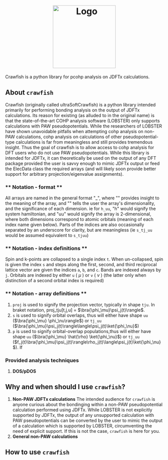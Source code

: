 <h1 align="center">
  <picture>
    <source media="(prefers-color-scheme: dark)" srcset="https://github.com/user-attachments/assets/d339ce1f-b041-433c-a7c3-19204bac4061">
    <img alt="Logo" src="https://github.com/user-attachments/assets/d339ce1f-b041-433c-a7c3-19204bac4061"
height="200">
  </picture>
</h1>

Crawfish is a python library for pcohp analysis on JDFTx calculations. 

## About `crawfish`

Crawfish (originally called ultraSoftCrawfish) is a python library intended primarily for performing bonding analysis on the output of JDFTx calculations. Its reason for existing (as alluded to in the original name) is that the state-of-the-art COHP analysis software (LOBSTER) only supports calculations with PAW pseudopotentials. While the researchers of LOBSTER have shown unavoidable pitfalls when attempting cohp analysis on non-PAW calculations, cohp analysis on calculations of other pseudopotential-type calculations is far from meaningless and still provides tremendous insight. Thus the goal of crawfish is to allow access to cohp analysis for DFT users who do not use PAW pseudopotentials. While this library is intended for JDFTx, it can theoretically be used on the output of any DFT package provided the user is savvy enough to mimic JDFTx output or feed the ElecData class the required arrays (and will likely soon provide better support for arbitrary projection/eigenvalue assignments).

### ** Notation - format **
All arrays are named in the general format "<name>_<indices>", where "<name>" provides insight to the meaning of the array, and "<indices>" tells the user the array's dimensionality, and the significance of each dimension. ie for `h_uu`, "h" would signify the system hamiltonian, and "uu" would signify the array is 2-dimensional, where both dimensions correspond to atomic orbitals (meaning of each index name given below). Parts of the indices are also occasionally separated by an underscore for clarity, but are meaningless (ie `s_tj_uu` would be assumed equivalent to `s_tjuu`)

### ** Notation - index definitions **
Spin and k-points are collapsed to a single index `t`. When un-collapsed, spin is given the index `s` and steps along the first, second, and third reciprocal lattice vector are given the indices `a`, `b`, and `c`. Bands are indexed always by `j`. Orbitals are indexed by either `u` ( $\mu$ ) or `v` ( $\nu$ ) (the latter only when distinction of a second orbital index is required)

### ** Notation - array definitions **
1. `proj` is used to signify the projection vector, typically in shape `tju`. In braket notation, proj_tju[t,j,u] = $\bra{\phi_\mu}\psi_j(t)\rangle$.
2. `s` is used to signify orbital overlaps, thus will either have shape `uu` ($\bra{\phi_\mu} \phi_\nu\rangle$) or `tj_uu` ($\bra{\phi_\mu}\psi_j(t)\rangle\langle\psi_j(t)\ket{\phi_\nu}$)
3. `p` is used to signify orbital-overlap populations,thus will either have shape `uu` ($\bra{\phi_\mu} \hat{\rho} \ket{\phi_\nu}$) or `tj_uu` ($f_j(t)\bra{\phi_\mu}\psi_j(t)\rangle\rho_j(t)\langle\psi_j(t)\ket{\phi_\nu}$). If 

### Provided analysis techniques

1. **DOS/pDOS** 

## Why and when should I use `crawfish`?

1. **Non-PAW JDFTx calculations** The intended audience for `crawfish` is anyone curious about the bondinging within a non-PAW pseudopotential calculation performed using JDFTx. While LOBSTER is not explicitly supported by JDFTx, the output of any unsupported calculation with PAW pseudopotentials can be converted by the user to mimic the output of a calculation which is supported by LOBSTER, circumventing the need of explicit support. If this is not the case, `crawfish` is here for you.
2. **General non-PAW calculations** 

## How to use `crawfish`


